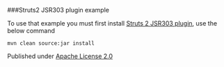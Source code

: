 ###Struts2 JSR303 plugin example

To use that example you must first install [Struts 2 JSR303 plugin](https://github.com/umeshawasthi/jsr303-validator-plugin),
use the below command

    mvn clean source:jar install

Published under [Apache License 2.0](http://www.apache.org/licenses/LICENSE-2.0.html)

